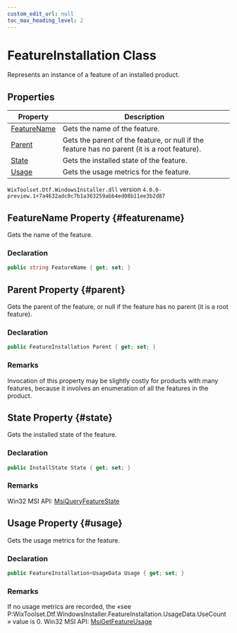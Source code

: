 ```yaml
---
custom_edit_url: null
toc_max_heading_level: 2
---
```

# FeatureInstallation Class
Represents an instance of a feature of an installed product.
## Properties
| Property | Description |
| ------ | ----------- |
| [FeatureName](#featurename) | Gets the name of the feature. |
| [Parent](#parent) | Gets the parent of the feature, or null if the feature has no parent (it is a root feature). |
| [State](#state) | Gets the installed state of the feature. |
| [Usage](#usage) | Gets the usage metrics for the feature. |
`WixToolset.Dtf.WindowsInstaller.dll` version `4.0.0-preview.1+7a4632adc0c7b1a363259abb4ed08b11ee3b2d87`
## FeatureName Property {#featurename}
Gets the name of the feature.
### Declaration
```cs
public string FeatureName { get; set; } 
```
## Parent Property {#parent}
Gets the parent of the feature, or null if the feature has no parent (it is a root feature).
### Declaration
```cs
public FeatureInstallation Parent { get; set; } 
```
### Remarks
Invocation of this property may be slightly costly for products with many features, because it involves an enumeration of all the features in the product.
## State Property {#state}
Gets the installed state of the feature.
### Declaration
```cs
public InstallState State { get; set; } 
```
### Remarks
Win32 MSI API: [MsiQueryFeatureState](http://msdn.microsoft.com/library/en-us/msi/setup/msiqueryfeaturestate.asp) 

## Usage Property {#usage}
Gets the usage metrics for the feature.
### Declaration
```cs
public FeatureInstallation+UsageData Usage { get; set; } 
```
### Remarks
If no usage metrics are recorded, the «see P:WixToolset.Dtf.WindowsInstaller.FeatureInstallation.UsageData.UseCount» value is 0.
Win32 MSI API: [MsiGetFeatureUsage](http://msdn.microsoft.com/library/en-us/msi/setup/msigetfeatureusage.asp) 

